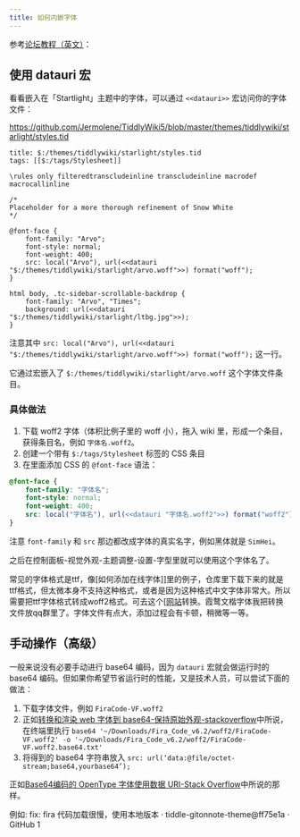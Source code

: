 ```yaml
---
title: 如何内嵌字体
---
```


参考[论坛教程（英文）](https://talk.tiddlywiki.org/t/tw5-re-tw5-how-to-embed-a-font-using-font-face-and-data-url/6318)：

## 使用 datauri 宏

看看嵌入在「Startlight」主题中的字体，可以通过 `<<datauri>>` 宏访问你的字体文件：

<https://github.com/Jermolene/TiddlyWiki5/blob/master/themes/tiddlywiki/starlight/styles.tid>

```tw5
title: $:/themes/tiddlywiki/starlight/styles.tid
tags: [[$:/tags/Stylesheet]]

\rules only filteredtranscludeinline transcludeinline macrodef macrocallinline

/*
Placeholder for a more thorough refinement of Snow White
*/

@font-face {
	font-family: "Arvo";
	font-style: normal;
	font-weight: 400;
	src: local("Arvo"), url(<<datauri "$:/themes/tiddlywiki/starlight/arvo.woff">>) format("woff");
}

html body, .tc-sidebar-scrollable-backdrop {
	font-family: "Arvo", "Times";
	background: url(<<datauri "$:/themes/tiddlywiki/starlight/ltbg.jpg">>);
}
```

注意其中 `src: local("Arvo"), url(<<datauri "$:/themes/tiddlywiki/starlight/arvo.woff">>) format("woff");` 这一行。

它通过宏嵌入了 `$:/themes/tiddlywiki/starlight/arvo.woff` 这个字体文件条目。

### 具体做法

1. 下载 woff2 字体（体积比例子里的 woff 小），拖入 wiki 里，形成一个条目，获得条目名，例如 `字体名.woff2`。
1. 创建一个带有 `$:/tags/Stylesheet` 标签的 CSS 条目
1. 在里面添加 CSS 的 `@font-face` 语法：

```css
@font-face {
	font-family: "字体名";
	font-style: normal;
	font-weight: 400;
	src: local("字体名"), url(<<datauri "字体名.woff2">>) format("woff2");
}
```

注意 `font-family` 和 `src` 那边都改成字体的真实名字，例如黑体就是 `SimHei`。

之后在控制面板-视觉外观-主题调整-设置-字型里就可以使用这个字体名了。

常见的字体格式是ttf，像[如何添加在线字体]]里的例子，仓库里下载下来的就是ttf格式，但太微本身不支持这种格式，或者是因为这种格式中文字体非常大。所以需要把ttf字体格式转成woff2格式。可去这个[[网站](https://products.aspose.app/font/zh/conversion/ttf-to-woff2)转换。霞鹜文楷字体我把转换文件放qq群里了。字体文件有点大，添加过程会有卡顿，稍微等一等。


## 手动操作（高级）

一般来说没有必要手动进行 base64 编码，因为 `datauri` 宏就会做运行时的 base64 编码。但如果你希望节省运行时的性能，又是技术人员，可以尝试下面的做法：

1. 下载字体文件，例如 `FiraCode-VF.woff2`
1. 正如[转换和渲染 web 字体到 base64-保持原始外观-stackoverflow](https://stackoverflow.com/questions/26867893/converting-and-rendering-web-fonts-to-base64-keep-original-look)中所说，在终端里执行 `base64 '~/Downloads/Fira_Code_v6.2/woff2/FiraCode-VF.woff2' -o '~/Downloads/Fira_Code_v6.2/woff2/FiraCode-VF.woff2.base64.txt'`
1. 将得到的 base64 字符串放入 `src: url(‘data:@file/octet-stream;base64,yourbase64’);`

正如[Base64编码的 OpenType 字体使用数据 URI-Stack Overflow](https://stackoverflow.com/questions/35120217/base64-encoded-opentype-font-face-using-data-uri)中所说的那样。

例如: fix: fira 代码加载很慢，使用本地版本 · tiddle-gitonnote-theme@ff75e1a · GitHub 1